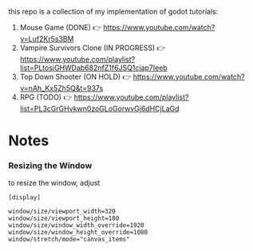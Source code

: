 this repo is a collection of my implementation of godot tutorials:

1. Mouse Game (DONE) 👉 https://www.youtube.com/watch?v=Luf2Kr5s3BM
2. Vampire Survivors Clone (IN PROGRESS) 👉 https://www.youtube.com/playlist?list=PLtosjGHWDab682nfZ1f6JSQ1cjap7Ieeb
3. Top Down Shooter (ON HOLD) 👉 https://www.youtube.com/watch?v=nAh_Kx5Zh5Q&t=937s
4. RPG (TODO) 👉 https://www.youtube.com/playlist?list=PL3cGrGHvkwn0zoGLoGorwvGj6dHCjLaGd

# Notes

### Resizing the Window

to resize the window, adjust

```
[display]

window/size/viewport_width=320
window/size/viewport_height=180
window/size/window_width_override=1920
window/size/window_height_override=1080
window/stretch/mode="canvas_items"
```
